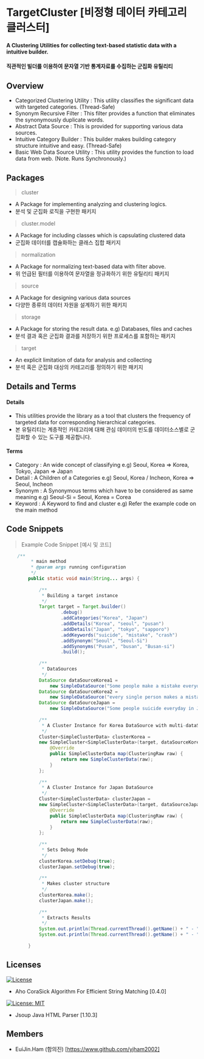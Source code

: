 # TargetCluster [비정형 데이터 카테고리 클러스터]

#### A Clustering Utilities for collecting text-based statistic data with a intuitive builder.
#### 직관적인 빌더를 이용하여 문자열 기반 통계자료를 수집하는 군집화 유틸리티

## Overview

- Categorized Clustering Utility : This utility classifies the significant data with targeted categories. (Thread-Safe)
- Synonym Recursive Filter : This filter provides a function that eliminates the synonymously duplicate words.
- Abstract Data Source : This is provided for supporting various data sources.
- Intuitive Category Builder : This builder makes building category structure intuitive and easy. (Thread-Safe)
- Basic Web Data Source Utility : This utility provides the function to load data from web. (Note. Runs Synchronously.)

## Packages
> cluster
- A Package for implementing analyzing and clustering logics.
- 분석 및 군집화 로직을 구현한 패키지

> cluster.model
- A Package for including classes which is capsulating clustered data
- 군집화 데이터를 캡슐화하는 클래스 집합 패키지

> normalization
- A Package for normalizing text-based data with filter above.
- 위 언급된 필터를 이용하여 문자열을 정규화하기 위한 유틸리티 패키지

> source
- A Package for designing various data sources
- 다양한 종류의 데이터 자원을 설계하기 위한 패키지

> storage
- A Package for storing the result data. e.g) Databases, files and caches
- 분석 결과 혹은 군집화 결과를 저장하기 위한 프로세스를 포함하는 패키지

> target
- An explicit limitation of data for analysis and collecting
- 분석 혹은 군집화 대상의 카테고리를 정의하기 위한 패키지

## Details and Terms

#### Details
- This utilities provide the library as a tool that clusters the frequency of targeted data for corresponding hierarchical categories.
- 본 유틸리티는 계층적인 카테고리에 대해 관심 데이터의 빈도를 데이터소스별로 군집화할 수 있는 도구를 제공합니다.

#### Terms
- Category : An wide concept of classifying e.g) Seoul, Korea => Korea, Tokyo, Japan => Japan
- Detail : A Children of a Categories e.g) Seoul, Korea / Incheon, Korea => Seoul, Incheon
- Synonym : A Synonymous terms which have to be considered as same meaning e.g) Seoul-Si = Seoul, Korea = Corea
- Keyword : A Keyword to find and cluster e.g) Refer the example code on the main method

## Code Snippets

> Example Code Snippet [예시 및 코드]

```java
    /**
         * main method
         * @param args running configuration
         */
        public static void main(String... args) {
    
            /**
             * Building a target instance
             */
            Target target = Target.builder()
                    .debug()
                    .addCategories("Korea", "Japan")
                    .addDetails("Korea", "seoul", "pusan")
                    .addDetails("Japan", "tokyo", "sapporo")
                    .addKeywords("suicide", "mistake", "crash")
                    .addSynonym("Seoul", "Seoul-Si")
                    .addSynonyms("Pusan", "busan", "Busan-si")
                    .build();
    
            /**
             * DataSources
             */
            DataSource dataSourceKorea1 = 
                new SimpleDataSource("Some people make a mistake everyday in seoul, Korea.");
            DataSource dataSourceKorea2 = 
                new SimpleDataSource("every single person makes a mistake everyday in Korea.");
            DataSource dataSourceJapan = 
                new SimpleDataSource("Some people suicide everyday in Japan.");
    
            /**
             * A Cluster Instance for Korea DataSource with multi-dataSource
             */
            Cluster<SimpleClusterData> clusterKorea = 
            new SimpleCluster<SimpleClusterData>(target, dataSourceKorea1, dataSourceKorea2) {
                @Override
                public SimpleClusterData map(ClusteringRaw raw) {
                    return new SimpleClusterData(raw);
                }
            };
    
            /**
             * A Cluster Instance for Japan DataSource
             */
            Cluster<SimpleClusterData> clusterJapan = 
            new SimpleCluster<SimpleClusterData>(target, dataSourceJapan) {
                @Override
                public SimpleClusterData map(ClusteringRaw raw) {
                    return new SimpleClusterData(raw);
                }
            };
    
            /**
             * Sets Debug Mode
             */
            clusterKorea.setDebug(true);
            clusterJapan.setDebug(true);
    
            /**
             * Makes cluster structure
             */
            clusterKorea.make();
            clusterJapan.make();
    
            /**
             * Extracts Results
             */
            System.out.println(Thread.currentThread().getName() + " - " + clusterKorea.takeAll());
            System.out.println(Thread.currentThread().getName() + " - " + clusterJapan.takeAll());
    
        }
```

## Licenses

[![License](https://img.shields.io/badge/License-Apache%202.0-blue.svg)](https://opensource.org/licenses/Apache-2.0)

- Aho CoraSick Algorithm For Efficient String Matching [0.4.0]

[![License: MIT](https://img.shields.io/badge/License-MIT-yellow.svg)](https://opensource.org/licenses/MIT)

- Jsoup Java HTML Parser [1.10.3]

## Members

- EuiJin.Ham (함의진) [https://www.github.com/yjham2002]